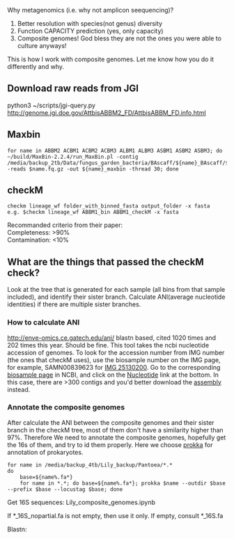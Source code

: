 Why metagenomics (i.e. why not amplicon seequencing)?

1. Better resolution with species(not genus) diversity
2. Function CAPACITY prediction (yes, only capacity)
3. Composite genomes! God bless they are not the ones you were able to culture anyways!

This is how I work with composite genomes. Let me know how you do it differently and why. 
## Download raw reads from JGI

python3 ~/scripts/jgi-query.py http://genome.jgi.doe.gov/AttbisABBM2_FD/AttbisABBM_FD.info.html

## Maxbin

	for name in ABBM2 ACBM1 ACBM2 ACBM3 ALBM1 ALBM3 ASBM1 ASBM2 ASBM3; do ~/build/MaxBin-2.2.4/run_MaxBin.pl -contig /media/backup_2tb/Data/fungus_garden_bacteria/BAscaff/${name}_BAscaff/${name}_BAscaff.fa -reads $name.fq.gz -out ${name}_maxbin -thread 30; done
	
## checkM

	
	checkm lineage_wf folder_with_binned_fasta output_folder -x fasta 
	e.g. $checkm lineage_wf ABBM1_bin ABBM1_checkM -x fasta
Recommanded criterio from their paper:  
Completeness: >90%  
Contamination: <10%

## What are the things that passed the checkM check?

Look at the tree that is generated for each sample (all bins from that sample included), and identify their sister branch. Calculate ANI(average nucleotide identities) if there are multiple sister branches.

### How to calculate ANI

http://enve-omics.ce.gatech.edu/ani/
blastn based, cited 1020 times and 202 times this year. Should be fine.
This tool takes the ncbi nucleotide accession of genomes. To look for the accession number from IMG number (the ones that checkM uses), use the biosample number on the IMG page, for example, SAMN00839623 for [IMG 25130200](https://img.jgi.doe.gov/cgi-bin/mer/main.cgi?section=TaxonDetail&page=taxonDetail&taxon_oid=2513020051). Go to the corresponding [biosample page](https://www.ncbi.nlm.nih.gov/biosample/SAMN00839623) in NCBI, and click on the [Nucleotide](https://www.ncbi.nlm.nih.gov/nuccore?LinkName=biosample_nuccore&from_uid=839623) link at the bottom. In this case, there are >300 contigs and you'd better download the [assembly](https://www.ncbi.nlm.nih.gov/assembly?LinkName=biosample_assembly&from_uid=839623) instead.   

### Annotate the composite genomes
After calculate the ANI between the composite genomes and their sister branch in the checkM tree, most of them don't have a similarity higher than 97%. Therefore We need to annotate the composite genomes, hopefully get the 16s of them, and try to id them properly. Here we choose [prokka](https://github.com/tseemann/prokka) for annotation of prokaryotes.

	for name in /media/backup_4tb/Lily_backup/Pantoea/*.*
	do 
		base=${name%.fa*}
		for name in *.*; do base=${name%.fa*}; prokka $name --outdir $base --prefix $base --locustag $base; done

Get 16S sequences: Lily\_composite\_genomes.ipynb

If *\_16S\_nopartial.fa is not empty, then use it only. If empty, consult *_16S.fa

Blastn:

